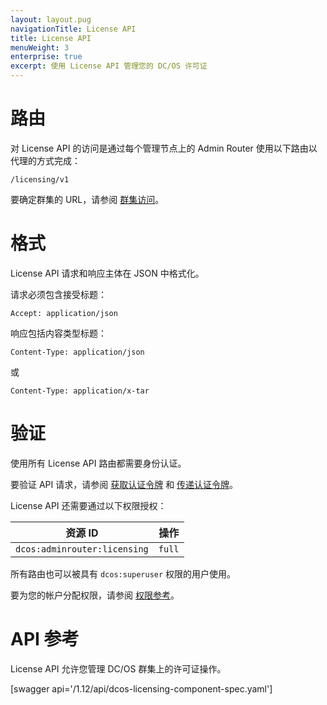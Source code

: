 ```yaml
---
layout: layout.pug
navigationTitle: License API
title: License API
menuWeight: 3
enterprise: true
excerpt: 使用 License API 管理您的 DC/OS 许可证
---
```

# 路由

对 License API 的访问是通过每个管理节点上的 Admin Router 使用以下路由以代理的方式完成：

```
/licensing/v1
```

要确定群集的 URL，请参阅 [群集访问](/mesosphere/dcos/cn/1.12/api/access/)。

# 格式

License API 请求和响应主体在 JSON 中格式化。

请求必须包含接受标题：

```
Accept: application/json
```

响应包括内容类型标题：

```
Content-Type: application/json
```

或

```
Content-Type: application/x-tar
```

# 验证

使用所有 License API 路由都需要身份认证。

要验证 API 请求，请参阅 [获取认证令牌](/mesosphere/dcos/cn/1.12/security/ent/iam-api/#obtaining-an-authentication-token) 和 [传递认证令牌](/mesosphere/dcos/cn/1.12/security/ent/iam-api/#passing-an-authentication-token)。

License API 还需要通过以下权限授权：

| 资源 ID | 操作 |
|-------------|--------|
| `dcos:adminrouter:licensing` | `full` |

所有路由也可以被具有 `dcos:superuser` 权限的用户使用。

要为您的帐户分配权限，请参阅 [权限参考](/mesosphere/dcos/cn/1.12/security/ent/perms-reference/)。


# API 参考

License API 允许您管理 DC/OS 群集上的许可证操作。

[swagger api='/1.12/api/dcos-licensing-component-spec.yaml']
